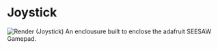 # Joystick
![Render (Joystick)](https://github.com/Siber18/Protocube/assets/31034109/d73adf4d-45b1-4122-bf76-b4f7fa20ad1b)
An enclousure built to enclose the adafruit SEESAW Gamepad.

